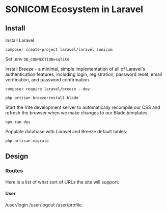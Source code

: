 # SONICOM Ecosystem in Laravel

## Install

Install Laravel

	composer create-project laravel/laravel sonicom

Set .env `DB_CONNECTION=sqlite`

Install Breeze - a minimal, simple implementation of all of Laravel's authentication features, including login, registration, password reset, email verification, and password confirmation.

	composer require laravel/breeze --dev
 
	php artisan breeze:install blade

Start the Vite development server to automatically recompile our CSS and refresh the browser when we make changes to our Blade templates

	npm run dev 

Populate database with Laravel and Breeze default tables:

	php artisan migrate

## Design

### Routes

Here is a list of what sort of URLs the site will support:

#### User

/user/login
/user/logout
/user/profile

####
